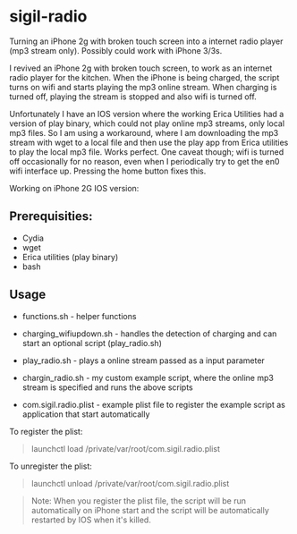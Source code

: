 # sigil-radio
Turning an iPhone 2g with broken touch screen into a internet radio player (mp3 stream only). Possibly could work with iPhone 3/3s.

I revived an iPhone 2g with broken touch screen, to work as an internet radio player for the kitchen. When the iPhone is being charged, the script turns on wifi and starts playing the mp3 online stream. When charging is turned off, playing the stream is stopped and also wifi is turned off.

Unfortunately I have an IOS version where the working Erica Utilities had a version of play binary, which could not play online mp3 streams, only local mp3 files. So I am using a workaround, where I am downloading the mp3 stream with wget to a local file and then use the play app from Erica utilities to play the local mp3 file. Works perfect. 
One caveat though; wifi is turned off occasionally for no reason, even when I periodically try to get the en0 wifi interface up. Pressing the home button fixes this.

Working on iPhone 2G IOS version: 

Prerequisities:
---
 - Cydia
 - wget
 - Erica utilities (play binary)
 - bash
 
Usage
---
- functions.sh - helper functions

- charging_wifiupdown.sh - handles the detection of charging and can start an optional script (play_radio.sh)

- play_radio.sh - plays a online stream passed as a input parameter

- chargin_radio.sh - my custom example script, where the online mp3 stream is specified and runs the above scripts

- com.sigil.radio.plist - example plist file to register the example script as application that start automatically

To register the plist:
>launchctl load /private/var/root/com.sigil.radio.plist

To unregister the plist:
>launchctl unload /private/var/root/com.sigil.radio.plist

>Note: When you register the plist file, the script will be run automatically on iPhone start and the script will be automatically restarted by IOS when it's killed.

